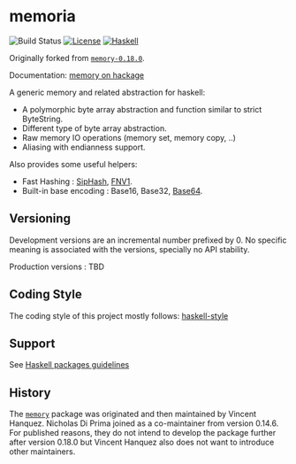 memoria
=======

![Build Status](https://github.com/mpilgrem/memoria/actions/workflows/tests.yml/badge.svg)
[![License](https://img.shields.io/badge/License-BSD%203--Clause-blue.svg)](https://opensource.org/licenses/BSD-3-Clause)
[![Haskell](https://img.shields.io/badge/Haskell-5e5086?logo=haskell&logoColor=white)](http://haskell.org)

Originally forked from [`memory-0.18.0`](https://hackage.haskell.org/package/memory-0.18.0).

Documentation: [memory on hackage](http://hackage.haskell.org/package/memory)

A generic memory and related abstraction for haskell:

* A polymorphic byte array abstraction and function similar to strict ByteString.
* Different type of byte array abstraction.
* Raw memory IO operations (memory set, memory copy, ..)
* Aliasing with endianness support.

Also provides some useful helpers:

* Fast Hashing : [SipHash](https://131002.net/siphash/), [FNV1](http://en.wikipedia.org/wiki/Fowler%E2%80%93Noll%E2%80%93Vo_hash_function).
* Built-in base encoding : Base16, Base32, [Base64](http://en.wikipedia.org/wiki/Base64).

Versioning
----------

Development versions are an incremental number prefixed by 0.
No specific meaning is associated with the versions, specially
no API stability.

Production versions : TBD

Coding Style
------------

The coding style of this project mostly follows:
[haskell-style](https://github.com/tibbe/haskell-style-guide/blob/master/haskell-style.md)

Support
-------

See [Haskell packages guidelines](https://github.com/vincenthz/haskell-pkg-guidelines/blob/master/README.md#support)

History
-------

The [`memory`](https://hackage.haskell.org/package/memory) package was
originated and then maintained by Vincent Hanquez. Nicholas Di Prima joined as
a co-maintainer from version 0.14.6. For published reasons, they do not intend
to develop the package further after version 0.18.0 but Vincent Hanquez also
does not want to introduce other maintainers.
